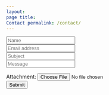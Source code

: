 ```yaml
--- 
layout: 
page title: 
Contact permalink: /contact/ 
--- 
```


<form accept-charset="UTF-8" action="https://getform.io/f/6306f063-5eba-4c08-b8f7-9f2001abdc51" method="POST" enctype="multipart/form-data" target="_blank">
  <!--Grid row-->
  <div class="row">
    <!--Grid column-->
    <div class="col-md-6">
      <div class="md-form mb-0">
        <div class="form-group">
          <label for="exampleInputEmail1" required="required"></label>
          <input type="email" name="name" class="form-control" id="exampleInputEmail1" aria-describedby="emailHelp" placeholder="Name">
        </div>
        </label>
      </div>
    </div>
    <!--Grid column-->
    <!--Grid column-->
    <div class="col-md-6">
      <div class="md-form mb-0">
        <div class="form-group">
          <label for="exampleInputName"></label>
          <input type="text" name="email" class="form-control" id="exampleInputName" placeholder="Email address" required="required">
        </div>
      </div>
    </div>
    <!--Grid column-->
  </div>
  <!--Grid row-->
  <!--Grid row-->
  <div class="row">
    <div class="col-md-12">
      <div class="md-form mb-0">
        <div class="form-group">
          <label for="exampleInputName"></label>
          <input type="text" name="name" class="form-control" id="exampleInputName" placeholder="Subject" required="required">
        </div>
      </div>
    </div>
  </div>
  <!--Grid row-->
  <!--Grid row-->
  <div class="row">
    <!--Grid column-->
    <div class="col-md-12">
      <div class="md-form">
        <div class="form-group">
          <label for="exampleInputName"></label>
          <input type="text" name="name" class="form-control" id="exampleInputName" placeholder="Message" required="required">
        </div>
      </div>
    </div>
  </div>
  <!--Grid row-->
</form>
<div class="text-center text-md-left">
  <div class="form-group mt-3">
    <label class="mr-2">Attachment:</label>
    <input type="file" name="file">
  </div>
  <button type="submit" class="btn btn-primary">Submit</button>
</div>
<div class="status"></div>
</form>
</div>
<!--Grid column-->
</div>
